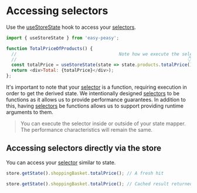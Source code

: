 # Accessing selectors

Use the [useStoreState](/docs/api/use-store-state) hook to access your [selectors](/docs/api/selector).

```javascript
import { useStoreState } from 'easy-peasy';

function TotalPriceOfProducts() {
  //                                       Note how we execute the selector
  //                                                                 👇
  const totalPrice = useStoreState(state => state.products.totalPrice()));
  return <div>Total: {totalPrice}</div>);
};
```

It's important to note that your [selector](/docs/api/selector) is a function, requiring execution in order to get the derived state. We intentionally designed [selectors](/docs/api/selector) to be functions as it allows us to provide performance guarantees. In addition to this, having [selectors](/docs/api/selector) be functions allows us to support providing runtime arguments to them.

> You can execute the selector inside or outside of your state mapper. The performance characteristics will remain the same.

## Accessing selectors directly via the store

You can access your [selector](/docs/api/selector) similar to state.

```javascript
store.getState().shoppingBasket.totalPrice(); // A fresh hit

store.getState().shoppingBasket.totalPrice(); // Cached result returned
```
